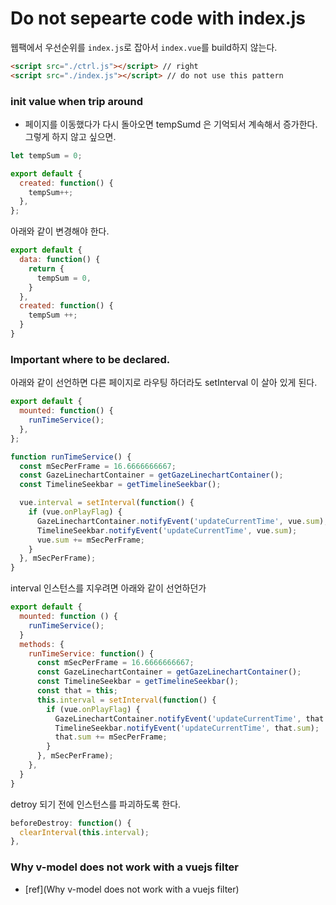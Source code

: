 # Do not sepearte code with index.js

웹팩에서 우선순위를 `index.js`로 잡아서 `index.vue`를 build하지 않는다. 

```html
<script src="./ctrl.js"></script> // right
<script src="./index.js"></script> // do not use this pattern
```

### init value when trip around

- 페이지를 이동했다가 다시 돌아오면 tempSumd 은 기억되서 계속해서 증가한다. 그렇게 하지 않고 싶으면.

```js
let tempSum = 0;

export default {
  created: function() {
    tempSum++;
  },
};
```

아래와 같이 변경해야 한다.

```js
export default {
  data: function() {
    return {
      tempSum = 0,
    }
  },
  created: function() {
    tempSum ++;
  }
}
```

### Important where to be declared.

아래와 같이 선언하면 다른 페이지로 라우팅 하더라도 setInterval 이 살아 있게 된다.

```js
export default {
  mounted: function() {
    runTimeService();
  },
};

function runTimeService() {
  const mSecPerFrame = 16.6666666667;
  const GazeLinechartContainer = getGazeLinechartContainer();
  const TimelineSeekbar = getTimelineSeekbar();

  vue.interval = setInterval(function() {
    if (vue.onPlayFlag) {
      GazeLinechartContainer.notifyEvent('updateCurrentTime', vue.sum);
      TimelineSeekbar.notifyEvent('updateCurrentTime', vue.sum);
      vue.sum += mSecPerFrame;
    }
  }, mSecPerFrame);
}
```

interval 인스턴스를 지우려면 아래와 같이 선언하던가

```js
export default {
  mounted: function () {
    runTimeService();
  }
  methods: {
    runTimeService: function() {
      const mSecPerFrame = 16.6666666667;
      const GazeLinechartContainer = getGazeLinechartContainer();
      const TimelineSeekbar = getTimelineSeekbar();
      const that = this;
      this.interval = setInterval(function() {
        if (vue.onPlayFlag) {
          GazeLinechartContainer.notifyEvent('updateCurrentTime', that.sum);
          TimelineSeekbar.notifyEvent('updateCurrentTime', that.sum);
          that.sum += mSecPerFrame;
        }
      }, mSecPerFrame);
    },
  }
}
```

detroy 되기 전에 인스턴스를 파괴하도록 한다.

```js
beforeDestroy: function() {
  clearInterval(this.interval);
},
```


### Why v-model does not work with a vuejs filter 
* [ref](Why v-model does not work with a vuejs filter)

